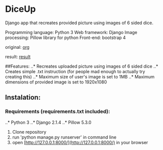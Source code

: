 # DiceUp
Django app that recreates provided picture using images of 6 sided dice.

Programming language: Python 3
Web framework: Django
Image processing: Pillow library for python
Front-end: bootstrap 4

original:
[org](https://github.com/Zyvik/DiceUp---JavaScript/blob/master/Eevee.jpg)

result:
[result](https://github.com/Zyvik/DiceUp---JavaScript/blob/master/wynik.png)

##Features:
..* Recreates uploaded picture using images of 6 sided dice
..* Creates simple .txt instruction (for people mad enough to actually try creating this)
..* Maximum size of user's image is set to 1MB
..* Maximum dimensions of provided image is set to 1920x1080


## Instalation:
### Requirements (requirements.txt included):
..* Python 3
..* Django 2.1.4
..* Pillow 5.3.0

1. Clone repository
2. run 'python manage.py runserver' in command line
3. open [http://127.0.0.1:8000/](http://127.0.0.1:8000/) in your browser
